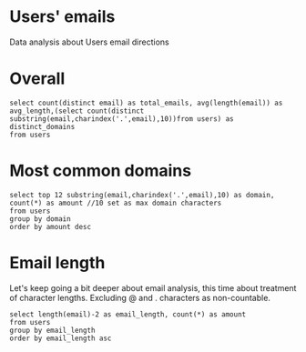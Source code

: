 # Users' emails
Data analysis about Users email directions

# Overall

```email_data
select count(distinct email) as total_emails, avg(length(email)) as avg_length,(select count(distinct substring(email,charindex('.',email),10))from users) as distinct_domains
from users
```

<BigValue data={email_data} value=total_emails title='Total email directions'/>
<BigValue data={email_data} value=distinct_domains title='Total domains'/>

# Most common domains

```domain_data
select top 12 substring(email,charindex('.',email),10) as domain, count(*) as amount //10 set as max domain characters
from users
group by domain
order by amount desc
```

<BarChart data = {domain_data} x=domain y=amount sort=amount title = 'Top 12 most common domains among users'/>

<BigValue data={domain_data} value=domain title='domain'/>
<BigValue data={domain_data} value=max(domain) title='max(domain)'/>

# Email length

Let's keep going a bit deeper about email analysis, this time about treatment of character lengths. Excluding @ and . characters as non-countable.

```length_data
select length(email)-2 as email_length, count(*) as amount
from users
group by email_length
order by email_length asc
```

<LineChart data={length_data}  x=email_length y=amount/>